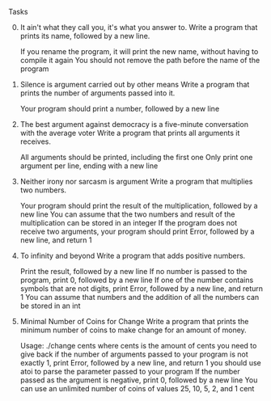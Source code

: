 Tasks 

0. It ain't what they call you, it's what you answer to.
   Write a program that prints its name, followed by a new line.

    If you rename the program, it will print the new name, without having to compile it again
    You should not remove the path before the name of the program
1. Silence is argument carried out by other means
   Write a program that prints the number of arguments passed into it.

    Your program should print a number, followed by a new line

2. The best argument against democracy is a five-minute conversation with the average voter 
   Write a program that prints all arguments it receives.

    All arguments should be printed, including the first one
    Only print one argument per line, ending with a new line

3. Neither irony nor sarcasm is argument 
   Write a program that multiplies two numbers.

    Your program should print the result of the multiplication, followed by a new line
    You can assume that the two numbers and result of the multiplication can be stored in an integer
    If the program does not receive two arguments, your program should print Error, followed by a new line, and return 1

4. To infinity and beyond 
   Write a program that adds positive numbers.

    Print the result, followed by a new line
    If no number is passed to the program, print 0, followed by a new line
    If one of the number contains symbols that are not digits, print Error, followed by a new line, and return 1
    You can assume that numbers and the addition of all the numbers can be stored in an int

5. Minimal Number of Coins for Change 
   Write a program that prints the minimum number of coins to make change for an amount of money.

    Usage: ./change cents
    where cents is the amount of cents you need to give back
    if the number of arguments passed to your program is not exactly 1, print Error, followed by a new line, and return 1
    you should use atoi to parse the parameter passed to your program
    If the number passed as the argument is negative, print 0, followed by a new line
    You can use an unlimited number of coins of values 25, 10, 5, 2, and 1 cent


